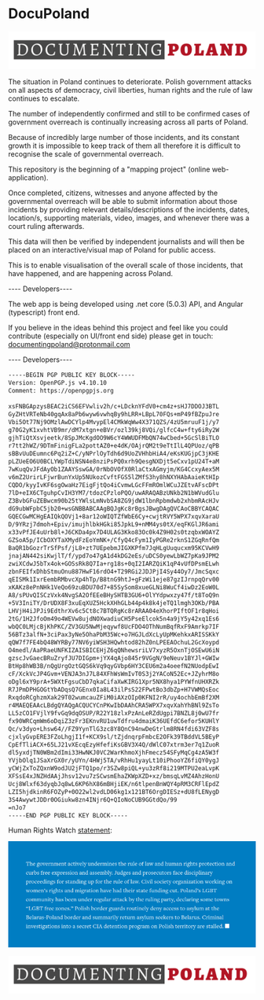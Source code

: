 # DocuPoland
![Image](https://github.com/DocumentingPoland/DocuPoland/blob/main/img/documantingPoland-logo-1.png)


The situation in Poland continues to deteriorate. Polish government attacks on all aspects of democracy,
civil liberties, human rights and the rule of law continues to escalate.

The number of independently confirmed and still to be confirmed cases of government overreach
is continually increasing across all parts of Poland. 


Because of incredibly large number of those incidents, and its constant growth it is impossible
to keep track of them all therefore it is difficult to recognise the scale of governmental overreach. 


This repository is the beginning of a "mapping project" (online web-application). 

Once completed, citizens, witnesses and anyone affected
by the governmental overreach will be able to submit information about those incidents
by providing relevant details/descriptions of the incidents, dates, location/s, supporting materials, video,
images, and whenever there was a court ruling afterwards.

This data will then be verified by independent journalists 
and will then be placed on an interactive/visual map of 
Poland for public access.

This is to enable visualisation of the overall scale of those incidents, that have happened, and are happening across Poland.



---- Developers----

The web app is being developed using .net core (5.0.3) API, and Angular (typescript) front end.

If you believe in the ideas behind this project and feel like you could contribute 
(especially on UI/front end side) please get in touch: documentingpoland@protonmail.com

---- Developers----


```
-----BEGIN PGP PUBLIC KEY BLOCK-----
Version: OpenPGP.js v4.10.10
Comment: https://openpgpjs.org

xsFNBGApzysBEAC2iCS6EFVwliv2h/c+LDcknYFdV0+cm4z+sHJ7DDOJ3BTL
GyZHtVRTeNb40gqAx8aPb6wyw6vwhqBy9hLRR+LBpL70FQs+mP49fBZpuJre
Vbi5Ot77Nj9OMzlAwDCYlp4MvypEl4CMkWqWw4X371QZS/4zU5mruuF1j/y7
g70G2yK1xvhtVB9mr/dM7xtgn+eBVr/ozl39kj8VQi/glfcC4w+fty6iRy2W
gjhTiQtXsvjeetk/8SpJMcKgdOO9W6cY4WWUDFMbQN74wCbed+5GcSlBiTLO
r7tt2hWZ/9DTmFinigFLa2pottAZ0+e4dK/OAjrQM2t9eTtIlL4QPUoz/qPB
sBBvUuDEumnc6Pq2iZ+C/yNPrlOyTdh6d9UoZVHhbHiA4/eKsKUGjpC3jKHE
pLZUeEO6U0BCLYWpTdiNSN4e8nziPsPQ0xrh9QesgNXDjt5eCxv1pU24T+aM
7wKuqQvJFdAyOb1ZAAYSswGA/0rNbOVOfX0RlaCtxAGmyjm/KG4CcxyAex5M
v6mZ2UrirLFjwrBunYxUp5NUkozCvftFGS5lZMfS3hy8hNXYHAbAaieKtHIp
CQDO/kyyIvKF6sgOwaHz7EigFjtQo4iCvmwLGcFFmROmlWCuJZEtvAFscDPt
7lD+eIX6CTguhpCvIH3YM7/tdozCPzloPQO/uwARAQABzUNkb2N1bWVudGlu
Z3BvbGFuZEBwcm90b25tYWlsLmNvbSA8ZG9jdW1lbnRpbmdwb2xhbmRAcHJv
dG9ubWFpbC5jb20+wsGNBBABCAAgBQJgKc8rBgsJBwgDAgQVCAoCBBYCAQAC
GQECGwMCHgEAIQkQOVj1+8ar12oWIQTZfWbE6Cy+cwjtRVY5WPX7xqvXaraU
D/9YRzj7dmoh+Epiv/imujhlbkHGki85JpkL9+nMM4ys0tX/eqFKGlJR6ami
x33vPfJE4uUrb8l+J6CKDa4px7D4ULAG3Kko83Oc0k4Z9H02s0tzqbxWOAYZ
GZSoA5p/ICbOXYTaXMydFzEoYmNK+/CfyQ4cFym1IyPGRe2rknS1ZGqRnfQm
BaQR1bGozrTrSfPsf/jL8+zt7UEpebmJIGXKPfm7JqHLgUuqucxm95KCVwH9
jnajAN442siKwjlT/f/ypd7o47gA1d4kDG2eEs/uDCS0yewLbWZ7pKa9JPM2
zwiXCdwJ5bTx4ok+GOSsRk8Q7Ia+rg18s+0qI2IARZQiK1qP4vUfDPsmELwh
zbnFEIfxDhbStmuOnu887HwF16rdO4+T29RGi2JDJPjI4Sy44Oy7/JmcSqxc
qEISMk1IxrEembRMbvcXp4hTp/B8tnG9htJ+gFzWi1eje87gzIJrnpqQrv00
xKAKz8ePnNHk1VeQo69zuBDU70d7+85SySom8xueGLNi8WuCf4iwDz2EoW0L
A8/sPUvQISCzVxk4NvgSA2OfEEeBHySHTB3GU6+OlYYdpwxzy47f/t8ToQ9n
+5V3IniTY/DrUDX8F3xuEqXUZ5HckXHhGLb44p4k8k4jeTQ1lmgh3OKb/PBA
LHVjH4iJPJi9EdthrXv6c5Ct8c7BTQRgKc8rARAA04eXhorPIftOF1r8qHoi
2tG/1H2JfoOm49o4WEVw8ujdNOXwadiuCH5PseElcok5n4a9jY5y42xq1Es6
wbQC0LMjcBjKhPKC/ZV3GU5NwMjeqywf8UcFDO4OThNumBqfRxF9Amrkp7IF
56BTz3alfN+3ciPax3yNe5OhaPbM35Wc+o7HGJLdXcLyUpMKehkxARISSKkY
qQW7f7FE4bQ48WYRBy77NV6yiWSH3HQwhtod82hZ0nLPEEAOchuL2GcXoypd
O4medl/AaPRaeUNFKIZAISBICEHjZ6qQNhewsriLV7xyzR5OxnTjOSEwU6iN
gzscJvGaecBRuZryfJU7DIGpm+jYX4qAjo845r9VGgN/9eNeuv1BYJl+GWIw
BtHp8hWB3B/nQgUrgOztGQS6kVq9qyGVbp6HY3CEU6m2a4oeefN2NUodpEwI
cF/XckVcJP4Gvm+VENJA3nJ7L84XFhWsWmIvT0S3j2YACoN52Ec+JZyhrM8o
oDgl6xY9prA+5WXtFgsuCbD7qkaCifaXwKIRG1Xpr5NX8hya1PYWfnUHXRZk
R7JPmDPHGOGtYbADqsQ7GEnx0Ia8L43ilPsS22FPwtBo3dbZp+H7VWMQsEoc
RxqdoRCghzmXak29T02wumcauZFiM0iAXzOIp0KFNI2rR/uy4ochbEmBf2XM
r4MAEQEAAcLBdgQYAQgACQUCYCnPKwIbDAAhCRA5WPX7xqvXahYhBNl9ZsTo
LL5zCO1FVjlY9fvGq9dqOSUP/R22Y18zlxPzAnLeRZdUgpi7BNZL8j0wU7fr
fx90WRCqmWm6oDqiZ3zFr3EKnvRU1uwTdfru4dmaiK36UEfdC6efor5KUHlY
Qc/v3dyo+Lhsw64//FZ9YynTlG3zc8Y8QnC94nwDeGtrlm8RN4fdi63VZF8s
cjxlyGvpERE3FZoLhgjI1f+KCX9sl/tZjdnqrpFmbcE2OFk39TBddVL5BEyP
CpEfTliACX+65LJ21vXEcqEzyHfefiKsGBV3X4Q/dWlC07xtrm3er7q1ZuoR
dl5yxdjTN0WBm2dImi33HwNKJ0VC2WarKhmoXjhFmecz54SFyMqCg4zA5W3f
YVjbOlq1JSaXrGX0r/yUYn/4HWj5TA/vRhHu1yayLt10iPhooYZ6fiQY0ygJ
yCWjZxToZQxnW9odJU2jFTQ1po/r3SZw8piQL+yu3zRf8i219MTPU2eaLvpK
XFSsE4xJNZHdAAjJhsv12vu7zSCwsmEhaZKWpXZD+xz/bmsqLvMZ4AhzHonU
Ucj8Wlxf63dyqbJq8wL6KP6hX86mBHjiEK/n6tlpenBnWQY4pRM3CRFlEpdZ
LZI5hjdkinR6FOZyP+0O22wl2vdLD06kg1x121BT6OrgDIESz+dU8fLENygD
3S4AwywtJDDr0OGiukw8zn4INjr6Q+QIoNoCUB9GGtdQo/99
=nJo7
-----END PGP PUBLIC KEY BLOCK-----

```



Human Rights Watch [statement](https://www.hrw.org/europe/central-asia/poland): 

![Image-HRW](https://raw.githubusercontent.com/DocumentingPoland/DocuPoland/main/img/hrw_poland.png)


![Image](https://github.com/DocumentingPoland/DocuPoland/blob/main/img/documantingPoland-logo-1.png)
